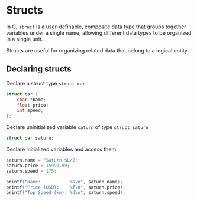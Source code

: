 # Structs

In C, `struct` is a user-definable, composite data type that groups together
variables under a single name, allowing different data types to be organized in
a single unit.

Structs are useful for organizing related data that belong to a logical entity.

## Declaring structs

Declare a struct type `struct car`
```c
struct car {
    char *name;
    float price;
    int speed;
};
```
Declare uninitialized variable `saturn` of type `struct saturn`
```c
struct car saturn;
```
Declare initialized variables and access them
```c
saturn.name = "Saturn SL/2";
saturn.price = 15999.99;
saturn.speed = 175;

printf("Name:           %s\n", saturn.name);
printf("Price (USD):    %f\n", saturn.price);
printf("Top Speed (km): %d\n", saturn.speed);
```
